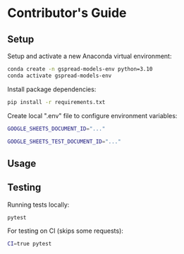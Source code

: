 
# Contributor's Guide

## Setup

Setup and activate a new Anaconda virtual environment:

```sh
conda create -n gspread-models-env python=3.10
conda activate gspread-models-env
```

Install package dependencies:

```sh
pip install -r requirements.txt
```

Create local ".env" file to configure environment variables:

```sh
GOOGLE_SHEETS_DOCUMENT_ID="..."

GOOGLE_SHEETS_TEST_DOCUMENT_ID="..."
```

## Usage

## Testing

Running tests locally:

```sh
pytest
```

For testing on CI (skips some requests):

```sh
CI=true pytest
```
